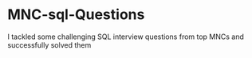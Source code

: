 # MNC-sql-Questions
I tackled some challenging SQL interview questions from top MNCs and successfully solved them
